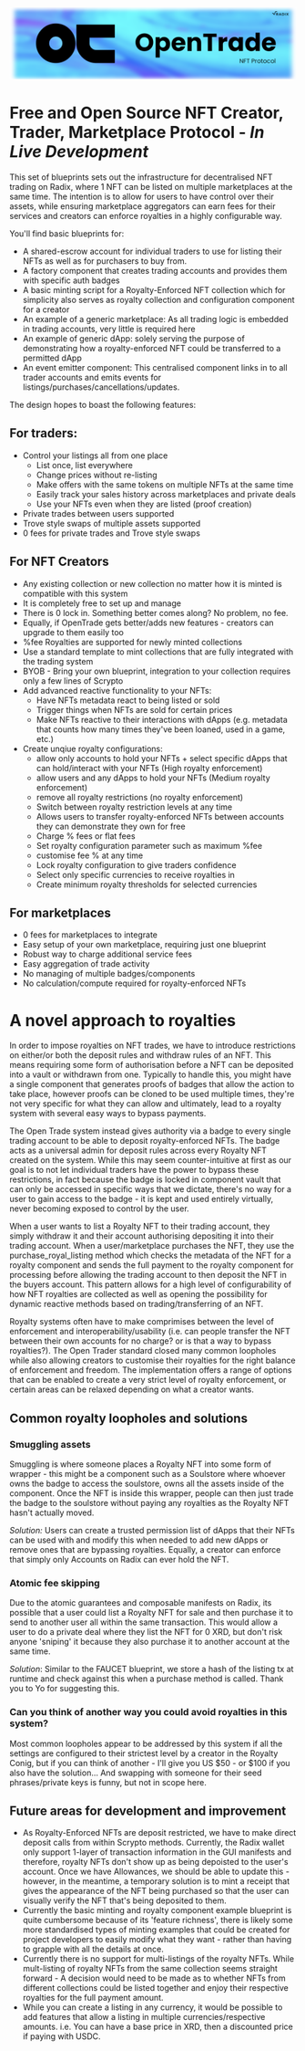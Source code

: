 ![alt text](https://github.com/ripsource/OpenTrade/blob/main/img/opentrade.png?raw=true)


# Free and Open Source NFT Creator, Trader, Marketplace Protocol - _In Live Development_ 


This set of blueprints sets out the infrastructure for decentralised NFT trading on Radix, where 1 NFT can be listed on multiple marketplaces at the same time. The intention is to allow for users to have control over their assets, while ensuring marketplace aggregators can earn fees for their services and creators can enforce royalties in a highly configurable way. 

You'll find basic blueprints for:
- A shared-escrow account for individual traders to use for listing their NFTs as well as for purchasers to buy from.
- A factory component that creates trading accounts and provides them with specific auth badges
- A basic minting script for a Royalty-Enforced NFT collection which for simplicity also serves as royalty collection and configuration component for a creator
- An example of a generic marketplace: As all trading logic is embedded in trading accounts, very little is required here
- An example of generic dApp: solely serving the purpose of demonstrating how a royalty-enforced NFT could be transferred to a permitted dApp
- An event emitter component: This centralised component links in to all trader accounts and emits events for listings/purchases/cancellations/updates.

The design hopes to boast the following features:

## For traders:
- Control your listings all from one place
    - List once, list everywhere
    - Change prices without re-listing
    - Make offers with the same tokens on multiple NFTs at the same time
    - Easily track your sales history across marketplaces and private deals
    - Use your NFTs even when they are listed (proof creation)
- Private trades between users supported
- Trove style swaps of multiple assets supported
- 0 fees for private trades and Trove style swaps

## For NFT Creators

- Any existing collection or new collection no matter how it is minted is compatible with this system
- It is completely free to set up and manage
- There is 0 lock in. Something better comes along? No problem, no fee.
- Equally, if OpenTrade gets better/adds new features - creators can upgrade to them easily too
- %fee Royalties are supported for newly minted collections
- Use a standard template to mint collections that are fully integrated with the trading system
- BYOB - Bring your own blueprint, integration to your collection requires only a few lines of Scrypto
- Add advanced reactive functionality to your NFTs:
    - Have NFTs metadata react to being listed or sold
    - Trigger things when NFTs are sold for certain prices
    - Make NFTs reactive to their interactions with dApps (e.g. metadata that counts how many times they've been loaned, used in a game, etc.)
- Create unqiue royalty configurations:
    - allow only accounts to hold your NFTs + select specific dApps that can hold/interact with your NFTs (High royalty enforcement)
    - allow users and any dApps to hold your NFTs (Medium royalty enforcement)
    - remove all royalty restrictions (no royalty enforcement)
    - Switch between royalty restriction levels at any time
    - Allows users to transfer royalty-enforced NFTs between accounts they can demonstrate they own for free
    - Charge % fees or flat fees
    - Set royalty configuration parameter such as maximum %fee
    - customise fee % at any time 
    - Lock royalty configuration to give traders confidence
    - Select only specific currencies to receive royalties in
    - Create minimum royalty thresholds for selected currencies

## For marketplaces
- 0 fees for marketplaces to integrate 
- Easy setup of your own marketplace, requiring just one blueprint
- Robust way to charge additional service fees
- Easy aggregation of trade activity
- No managing of multiple badges/components
- No calculation/compute required for royalty-enforced NFTs


# A novel approach to royalties
In order to impose royalties on NFT trades, we have to introduce restrictions on either/or both the deposit rules and withdraw rules of an NFT. This means requiring some form of authorisation before a NFT can be deposited into a vault or withdrawn from one. Typically to handle this, you might have a single component that generates proofs of badges that allow the action to take place, however proofs can be cloned to be used multiple times, they're not very specific for what they can allow and ultimately, lead to a royalty system with several easy ways to bypass payments. 

The Open Trade system instead gives authority via a badge to every single trading account to be able to deposit royalty-enforced NFTs. The badge acts as a universal admin for deposit rules across every Royalty NFT created on the system. While this may seem counter-intuitive at first as our goal is to not let individual traders have the power to bypass these restrictions, in fact because the badge is locked in component vault that can only be accessed in specific ways that we dictate, there's no way for a user to gain access to the badge - it is kept and used entirely virtually, never becoming exposed to control by the user.

When a user wants to list a Royalty NFT to their trading account, they simply withdraw it and their account authorising depositing it into their trading account. When a user/marketplace purchases the NFT, they use the purchase_royal_listing method which checks the metadata of the NFT for a royalty component and sends the full payment to the royalty component for processing before allowing the trading account to then deposit the NFT in the buyers account. This pattern allows for a high level of configurability of how NFT royalties are collected as well as opening the possibility for dynamic reactive methods based on trading/transferring of an NFT. 

Royalty systems often have to make comprimises between the level of enforcement and interoperability/usability (i.e. can people transfer the NFT between their own accounts for no charge? or is that a way to bypass royalties?). The Open Trader standard closed many common loopholes while also allowing creators to customise their royalties for the right balance of enforcement and freedom. The implementation offers a range of options that can be enabled to create a very strict level of royalty enforcement, or certain areas can be relaxed depending on what a creator wants.

## Common royalty loopholes and solutions

### Smuggling assets 
Smuggling is where someone places a Royalty NFT into some form of wrapper - this might be a component such as a Soulstore where whoever owns the badge to access the soulstore, owns all the assets inside of the component. Once the NFT is inside this wrapper, people can then just trade the badge to the soulstore without paying any royalties as the Royalty NFT hasn't actually moved. 

_Solution:_ Users can create a trusted permission list of dApps that their NFTs can be used with and modify this when needed to add new dApps or remove ones that are bypassing royalties. Equally, a creator can enforce that simply only Accounts on Radix can ever hold the NFT.

### Atomic fee skipping
Due to the atomic guarantees and composable manifests on Radix, its possible that a user could list a Royalty NFT for sale and then purchase it to send to another user all within the same transaction. This would allow a user to do a private deal where they list the NFT for 0 XRD, but don't risk anyone 'sniping' it because they also purchase it to another account at the same time. 

_Solution_: Similar to the FAUCET blueprint, we store a hash of the listing tx at runtime and check against this when a purchase method is called. Thank you to Yo for suggesting this. 

### Can you think of another way you could avoid royalties in this system?
Most common loopholes appear to be addressed by this system if all the settings are configured to their strictest level by a creator in the Royalty Conig, but if you can think of another - I'll give you US $50 - or $100 if you also have the solution... And swapping with someone for their seed phrases/private keys is funny, but not in scope here. 

## Future areas for development and improvement

- As Royalty-Enforced NFTs are deposit restricted, we have to make direct deposit calls from within Scrypto methods. Currently, the Radix wallet only support 1-layer of transaction information in the GUI manifests and therefore, royalty NFTs don't show up as being depoisted to the user's account. Once we have Allowances, we should be able to update this - however, in the meantime, a temporary solution is to mint a receipt that gives the appearance of the NFT being purchased so that the user can visually verify the NFT that's being deposited to them.
- Currently the basic minting and royalty component example blueprint is quite cumbersome because of its 'feature richness', there is likely some more standardised types of minting examples that could be created for project developers to easily modify what they want - rather than having to grapple with all the details at once.
- Currently there is no support for multi-listings of the royalty NFTs. While mult-listing of royalty NFTs from the same collection seems straight forward - A decision would need to be made as to whether NFTs from different collections could be listed together and enjoy their respective royalties for the full payment amount.
- While you can create a listing in any currency, it would be possible to add features that allow a listing in multiple currencies/respective amounts. i.e. You can have a base price in XRD, then a discounted price if paying with USDC.




